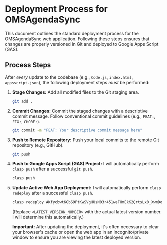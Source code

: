 # Deployment Process for OMSAgendaSync

This document outlines the standard deployment process for the OMSAgendaSync web application. Following these steps ensures that changes are properly versioned in Git and deployed to Google Apps Script (GAS).

## Process Steps

After *every* update to the codebase (e.g., `Code.js`, `index.html`, `appsscript.json`), the following deployment steps *must* be performed:

1.  **Stage Changes:**
    Add all modified files to the Git staging area.
    ```bash
    git add .
    ```

2.  **Commit Changes:**
    Commit the staged changes with a descriptive commit message. Follow conventional commit guidelines (e.g., `FEAT:`, `FIX:`, `CHORE:`).
    ```bash
    git commit -m "FEAT: Your descriptive commit message here"
    ```

3.  **Push to Remote Repository:**
    Push your local commits to the remote Git repository (e.g., GitHub).
    ```bash
    git push
    ```

4.  **Push to Google Apps Script (GAS) Project:**
    I will automatically perform `clasp push` after a successful `git push`.
    ```bash
    clasp push
    ```

5.  **Update Active Web App Deployment:**
    I will automatically perform `clasp redeploy` after a successful `clasp push`.
    ```bash
    clasp redeploy AKfycbwtKGbS9PtKwSVgHUsN03r451weFHmEkK2QrtsLx0_XwmDoiFWa53rwXcn3TqoFRSKDWg --versionNumber <LATEST_VERSION_NUMBER>
    ```
    (Replace `<LATEST_VERSION_NUMBER>` with the actual latest version number. I will determine this automatically.)

    **Important:** After updating the deployment, it's often necessary to clear your browser's cache or open the web app in an incognito/private window to ensure you are viewing the latest deployed version.
